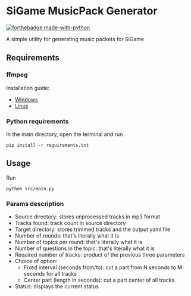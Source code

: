 # SiGame MusicPack Generator
[![forthebadge made-with-python](http://ForTheBadge.com/images/badges/made-with-python.svg)](https://www.python.org/)

A simple utility for generating music packets for SiGame

## Requirements
### ffmpeg
Installation guide:
- [Windows](https://www.wikihow.com/Install-FFmpeg-on-Windows)
- [Linux](https://www.tecmint.com/install-ffmpeg-in-linux/)

### Python requirements
In the main directory, open the terminal and run
```commandline
pip install -r requirements.txt
```

## Usage
Run
```commandline
python src/main.py
```
### Params description
- Source directory: stores unprocessed tracks in mp3 format
- Tracks found: track count in source directory
- Target directory: stores trimmed tracks and the output yaml file
- Number of rounds: that's literally what it is
- Number of topics per round: that's literally what it is
- Number of questions in the topic: that's literally what it is
- Required number of tracks: product of the previous three parameters
- Choice of option:
  - Fixed interval (seconds from/to): cut a part from N seconds to M seconds for all tracks
  - Center part (length in seconds): cut a part center of all tracks
- Status: displays the current status
